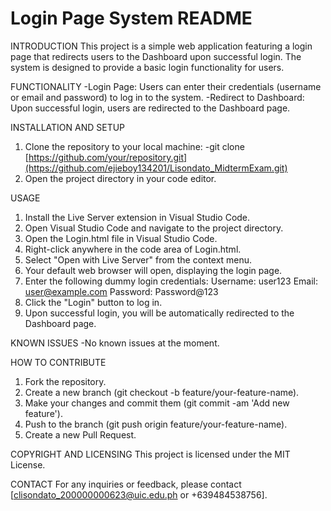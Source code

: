 # Login Page System README

INTRODUCTION
This project is a simple web application featuring a login page that redirects users to the Dashboard upon successful login. The system is designed to provide a basic login functionality for users.

FUNCTIONALITY
-Login Page: Users can enter their credentials (username or email and password) to log in to the system.
-Redirect to Dashboard: Upon successful login, users are redirected to the Dashboard page.

INSTALLATION AND SETUP
1. Clone the repository to your local machine:
-git clone [https://github.com/your/repository.git](https://github.com/ejieboy134201/Lisondato_MidtermExam.git)
2. Open the project directory in your code editor.

USAGE
1. Install the Live Server extension in Visual Studio Code.
2. Open Visual Studio Code and navigate to the project directory.
3. Open the Login.html file in Visual Studio Code.
4. Right-click anywhere in the code area of Login.html.
5. Select "Open with Live Server" from the context menu.
6. Your default web browser will open, displaying the login page.
7. Enter the following dummy login credentials:
      Username: user123
      Email: user@example.com
      Password: Password@123
8. Click the "Login" button to log in.
9. Upon successful login, you will be automatically redirected to the Dashboard page.

KNOWN ISSUES
-No known issues at the moment.

HOW TO CONTRIBUTE
1. Fork the repository.
2. Create a new branch (git checkout -b feature/your-feature-name).
3. Make your changes and commit them (git commit -am 'Add new feature').
4. Push to the branch (git push origin feature/your-feature-name).
5. Create a new Pull Request.

COPYRIGHT AND LICENSING
This project is licensed under the MIT License.

CONTACT
For any inquiries or feedback, please contact [clisondato_200000000623@uic.edu.ph or +639484538756].
